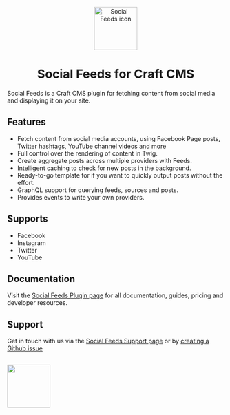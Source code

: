 <p align="center"><img src="https://verbb.imgix.net/plugins/social-feeds/social-feeds-icon.svg" width="100" height="100" alt="Social Feeds icon"></p>
<h1 align="center">Social Feeds for Craft CMS</h1>

Social Feeds is a Craft CMS plugin for fetching content from social media and displaying it on your site.

## Features
- Fetch content from social media accounts, using Facebook Page posts, Twitter hashtags, YouTube channel videos and more
- Full control over the rendering of content in Twig.
- Create aggregate posts across multiple providers with Feeds.
- Intelligent caching to check for new posts in the background.
- Ready-to-go template for if you want to quickly output posts without the effort.
- GraphQL support for querying feeds, sources and posts.
- Provides events to write your own providers.

## Supports
- Facebook
- Instagram
- Twitter
- YouTube

## Documentation
Visit the [Social Feeds Plugin page](https://verbb.io/craft-plugins/social-feeds) for all documentation, guides, pricing and developer resources.

## Support
Get in touch with us via the [Social Feeds Support page](https://verbb.io/craft-plugins/social-feeds/support) or by [creating a Github issue](https://github.com/verbb/social-feeds/issues)

<h2></h2>

<a href="https://verbb.io" target="_blank">
    <img width="100" src="https://verbb.io/assets/img/verbb-pill.svg">
</a>
